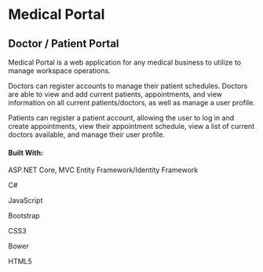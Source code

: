 # Medical Portal

## Doctor / Patient Portal

Medical Portal is a web application for any medical business to utilize to manage workspace operations.

Doctors can register accounts to manage their patient schedules. Doctors are able to view and add current patients, appointments, and view information on all current patients/doctors, as well as manage a user profile.

Patients can register a patient account, allowing the user to log in and create appointments, view their appointment schedule, view a list of current doctors available, and manage their user profile. 

#### Built With:

ASP.NET Core, MVC Entity Framework/Identity Framework

C#

JavaScript

Bootstrap

CSS3

Bower

HTML5